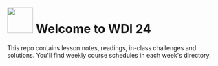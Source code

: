 # <img src="https://cloud.githubusercontent.com/assets/7833470/10899314/63829980-8188-11e5-8cdd-4ded5bcb6e36.png" height="60"> Welcome to WDI 24

This repo contains lesson notes, readings, in-class challenges and solutions. You'll find weekly course schedules in each week's directory.

